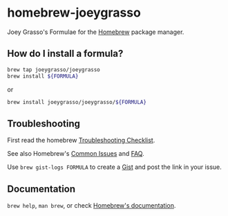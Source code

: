 # homebrew-joeygrasso
Joey Grasso's Formulae for the [Homebrew](https://brew.sh) package manager.

## How do I install a formula?

```sh
brew tap joeygrasso/joeygrasso 
brew install ${FORMULA}
```

or

```sh
brew install joeygrasso/joeygrasso/${FORMULA}
```

## Troubleshooting

First read the homebrew [Troubleshooting Checklist](http://docs.brew.sh/Troubleshooting.html).

See also Homebrew's [Common Issues](https://docs.brew.sh/Common-Issues.html) and [FAQ](https://docs.brew.sh/FAQ.html).

Use `brew gist-logs FORMULA` to create a [Gist](https://gist.github.com/) and post the link in your issue.

## Documentation

`brew help`, `man brew`, or check [Homebrew's documentation](https://docs.brew.sh).